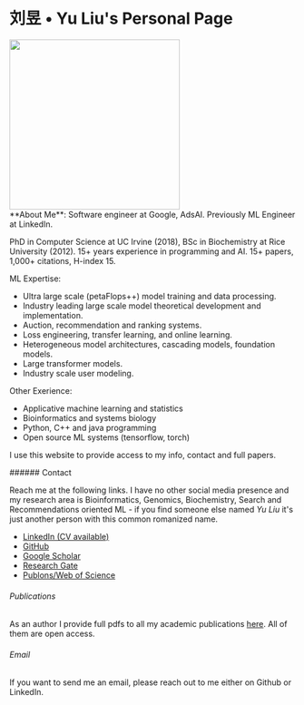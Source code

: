 <h1 class="title"> <b>刘昱 • Yu Liu</b>'s Personal Page</h1>

<div class="grid">
<img src="/img/yuicon.jpg" height=300px width=300px></img>
</div>
<article>**About Me**: Software engineer at Google, AdsAI. Previously ML Engineer at LinkedIn. 

PhD in Computer Science at UC Irvine (2018), BSc in Biochemistry at Rice University (2012). 
15+ years experience in programming and AI. 15+ papers, 1,000+ citations, H-index 15.

ML Expertise:

  * Ultra large scale (petaFlops++) model training and data processing. 
  * Industry leading large scale model theoretical development and implementation.
  * Auction, recommendation and ranking systems.
  * Loss engineering, transfer learning, and online learning.
  * Heterogeneous model architectures, cascading models, foundation models.
  * Large transformer models.
  * Industry scale user modeling.

Other Exerience:

  * Applicative machine learning and statistics
  * Bioinformatics and systems biology
  * Python, C++ and java programming
  * Open source ML systems (tensorflow, torch)

I use this website to provide access to my info, contact and full papers.
</article>

<article>
###### Contact

Reach me at the following links. I have no other social media presence and my research area is Bioinformatics, Genomics, Biochemistry, Search and Recommendations oriented ML - if you find someone else named *Yu Liu* it's just another person with this common romanized name.

* [LinkedIn (CV available)](https://www.linkedin.com/in/yu-liu-extrainfo/)
* [GitHub](https://github.com/darlliu)
* [Google Scholar](https://scholar.google.com/citations?user=4CDnUJEAAAAJ&hl=en)
* [Research Gate](https://www.researchgate.net/profile/Yu-Liu-17)
* [Publons/Web of Science](https://publons.com/researcher/C-3867-2016/)


###### Publications

As an author I provide full pdfs to all my academic publications [here](/papers). All of them are open access.

###### Email

If you want to send me an email, please reach out to me either on Github or LinkedIn.
</article>

